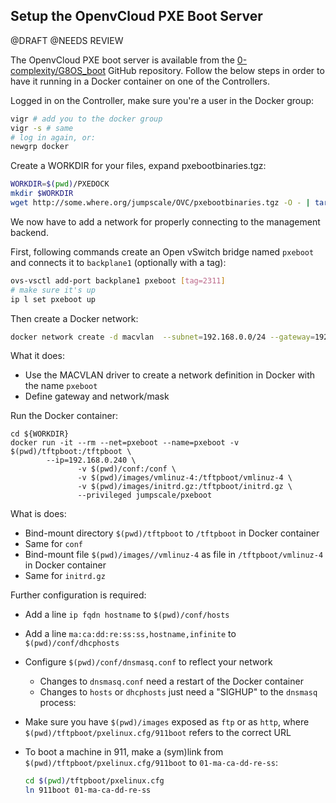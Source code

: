 ## Setup the OpenvCloud PXE Boot Server

@DRAFT
@NEEDS REVIEW


The OpenvCloud PXE boot server is available from the [0-complexity/G8OS_boot](https://github.com/0-complexity/G8OS_boot) GitHub repository. Follow the below steps in order to have it running in a Docker container on one of the Controllers.

Logged in on the Controller, make sure you're a user in the Docker group:

```bash
vigr # add you to the docker group
vigr -s # same
# log in again, or:
newgrp docker
```

Create a WORKDIR for your files, expand pxebootbinaries.tgz:

```bash
WORKDIR=$(pwd)/PXEDOCK
mkdir $WORKDIR
wget http://some.where.org/jumpscale/OVC/pxebootbinaries.tgz -O - | tar zxvf - -C ${WORKDIR}
```

We now have to add a network for properly connecting to the management backend.

First, following commands create an Open vSwitch bridge named `pxeboot` and connects it to `backplane1` (optionally with a tag):

```bash
ovs-vsctl add-port backplane1 pxeboot [tag=2311]
# make sure it's up
ip l set pxeboot up
```

Then create a Docker network:

```bash
docker network create -d macvlan  --subnet=192.168.0.0/24 --gateway=192.168.0.1 -o parent=pxeboot pxeboot
```

What it does:

- Use the MACVLAN driver to create a network definition in Docker with the name `pxeboot`
- Define gateway and network/mask

Run the Docker container:

```
cd ${WORKDIR}
docker run -it --rm --net=pxeboot --name=pxeboot -v $(pwd)/tftpboot:/tftpboot \
        --ip=192.168.0.240 \
               -v $(pwd)/conf:/conf \
               -v $(pwd)/images/vmlinuz-4:/tftpboot/vmlinuz-4 \
               -v $(pwd)/images/initrd.gz:/tftpboot/initrd.gz \
               --privileged jumpscale/pxeboot
```

What is does:

- Bind-mount directory `$(pwd)/tftpboot` to `/tftpboot` in Docker container
- Same for `conf`
- Bind-mount file `$(pwd)/images//vmlinuz-4` as file in `/tftpboot/vmlinuz-4` in Docker container
- Same for `initrd.gz`

Further configuration is required:

- Add a line `ip fqdn hostname` to `$(pwd)/conf/hosts`
- Add a line `ma:ca:dd:re:ss:ss,hostname,infinite` to `$(pwd)/conf/dhcphosts`
- Configure `$(pwd)/conf/dnsmasq.conf` to reflect your network
  - Changes to `dnsmasq.conf` need a restart of the Docker container
  - Changes to `hosts` or `dhcphosts` just need a "SIGHUP" to the `dnsmasq` process:


- Make sure you have `$(pwd)/images` exposed as `ftp` or as `http`, where `$(pwd)/tftpboot/pxelinux.cfg/911boot` refers to the correct URL
- To boot a machine in 911, make a (sym)link from `$(pwd)/tftpboot/pxelinux.cfg/911boot` to `01-ma-ca-dd-re-ss`:

  ```bash
  cd $(pwd)/tftpboot/pxelinux.cfg
  ln 911boot 01-ma-ca-dd-re-ss
  ```
